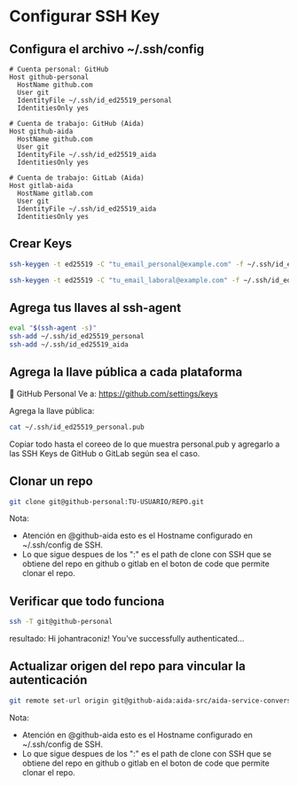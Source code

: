 # Configurar SSH Key

## Configura el archivo ~/.ssh/config

```ssh
# Cuenta personal: GitHub
Host github-personal
  HostName github.com
  User git
  IdentityFile ~/.ssh/id_ed25519_personal
  IdentitiesOnly yes

# Cuenta de trabajo: GitHub (Aida)
Host github-aida
  HostName github.com
  User git
  IdentityFile ~/.ssh/id_ed25519_aida
  IdentitiesOnly yes

# Cuenta de trabajo: GitLab (Aida)
Host gitlab-aida
  HostName gitlab.com
  User git
  IdentityFile ~/.ssh/id_ed25519_aida
  IdentitiesOnly yes
```

## Crear Keys

```bash
ssh-keygen -t ed25519 -C "tu_email_personal@example.com" -f ~/.ssh/id_ed25519_personal
```

```bash
ssh-keygen -t ed25519 -C "tu_email_laboral@example.com" -f ~/.ssh/id_ed25519_aida
```

## Agrega tus llaves al ssh-agent

```bash
eval "$(ssh-agent -s)"
ssh-add ~/.ssh/id_ed25519_personal
ssh-add ~/.ssh/id_ed25519_aida
```

## Agrega la llave pública a cada plataforma

🔗 GitHub Personal
Ve a: <https://github.com/settings/keys>

Agrega la llave pública:

```bash
cat ~/.ssh/id_ed25519_personal.pub
```

Copiar todo hasta el coreeo de lo que muestra personal.pub y agregarlo a las SSH Keys de GitHub o GitLab según sea el caso.

## Clonar un repo

```bash
git clone git@github-personal:TU-USUARIO/REPO.git
```

Nota:

* Atención en @github-aida esto es el Hostname configurado en ~/.ssh/config de SSH.
* Lo que sigue despues de los ":" es el path de clone con SSH que se obtiene del repo en github o gitlab en el boton de code que permite clonar el repo.

## Verificar que todo funciona

```bash
ssh -T git@github-personal
```

resultado: Hi johantraconiz! You've successfully authenticated...

## Actualizar origen del repo para vincular la autenticación

```bash
git remote set-url origin git@github-aida:aida-src/aida-service-conversations.git
```

Nota:

* Atención en @github-aida esto es el Hostname configurado en ~/.ssh/config de SSH.
* Lo que sigue despues de los ":" es el path de clone con SSH que se obtiene del repo en github o gitlab en el boton de code que permite clonar el repo.
